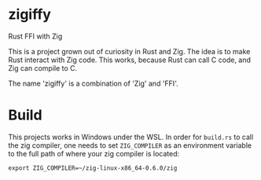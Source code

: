 # zigiffy
Rust FFI with Zig

This is a project grown out of curiosity in Rust and Zig. The idea is to make Rust interact with Zig code.
This works, because Rust can call C code, and Zig can compile to C.

The name 'zigiffy' is a combination of 'Zig' and 'FFI'.

# Build
This projects works in Windows under the WSL.
In order for `build.rs` to call the zig compiler, one needs to set `ZIG_COMPILER` as an environment variable to the full path of where your zig compiler is located:
```
export ZIG_COMPILER=~/zig-linux-x86_64-0.6.0/zig
```